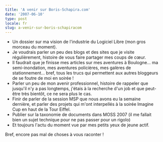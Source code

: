 ```yaml
---
title: 'A venir sur Boris-Schapira.com'
date: '2007-06-10'
type: post
locale: fr
slug: a-venir-sur-boris-schapiracom
---
```


* Un dossier sur ma vision de l'industrie du Logiciel Libre (mon gros morceau du moment).
* Je voudrais parler un peu des blogs et des sites que je visite régulièrement, histoire de vous faire partager mes coups de cœur.
* Il faudrait que je finisse mes articles sur mes aventures à Boulogne… ma semi-inondation, mes aventures policières, mes galères de stationnement… bref, tous les trucs qui permettent aux autres bloggeurs de se foutre de moi en soirée&nbsp;!
* Parler un peu de mon avenir professionnel, histoire de rappeler que jusqu'il n'y a pas longtemps, j'étais à la recherche d'un job et que peut-être très bientôt, ce ne sera plus le cas.
* Finir de parler de la session MSP que nous avons eu la semaine dernière, et parler des projets qui m'ont interpellés à la soirée Imagine Cup en haut de la Tour Eiffel.
* Publier sur la taxonomie de documents dans MOSS 2007 (il me fallait bien un sujet technique pour ne pas passer pour un rigolo)
* Et toujours l'actu du moment vue par mes petits yeux de jeune actif.

Bref, encore pas mal de choses à vous raconter&nbsp;!
